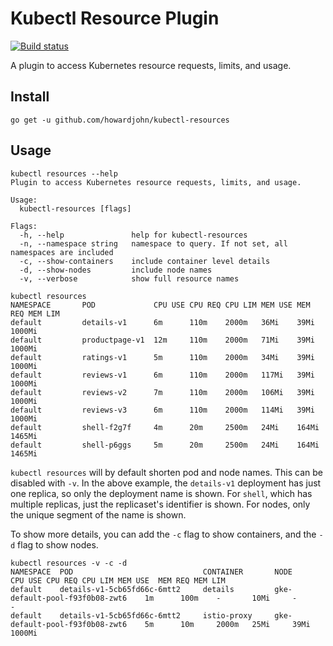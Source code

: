 # Kubectl Resource Plugin

[![Build status](https://badge.buildkite.com/cf86c7994aac947617af9b5a26cd4377f75f62d4f5a0529efa.svg)](https://buildkite.com/john-howard/build)

A plugin to access Kubernetes resource requests, limits, and usage.

## Install

`go get -u github.com/howardjohn/kubectl-resources`

## Usage

```
kubectl resources --help
Plugin to access Kubernetes resource requests, limits, and usage.

Usage:
  kubectl-resources [flags]

Flags:
  -h, --help               help for kubectl-resources
  -n, --namespace string   namespace to query. If not set, all namespaces are included
  -c, --show-containers    include container level details
  -d, --show-nodes         include node names
  -v, --verbose            show full resource names
```

```
kubectl resources
NAMESPACE       POD             CPU USE CPU REQ CPU LIM MEM USE MEM REQ MEM LIM
default         details-v1      6m      110m    2000m   36Mi    39Mi    1000Mi
default         productpage-v1  12m     110m    2000m   71Mi    39Mi    1000Mi
default         ratings-v1      5m      110m    2000m   34Mi    39Mi    1000Mi
default         reviews-v1      6m      110m    2000m   117Mi   39Mi    1000Mi
default         reviews-v2      7m      110m    2000m   106Mi   39Mi    1000Mi
default         reviews-v3      6m      110m    2000m   114Mi   39Mi    1000Mi
default         shell-f2g7f     4m      20m     2500m   24Mi    164Mi   1465Mi
default         shell-p6ggs     5m      20m     2500m   24Mi    164Mi   1465Mi
```

`kubectl resources` will by default shorten pod and node names. This can be disabled with `-v`.
In the above example, the `details-v1` deployment has just one replica, so only the deployment name is shown.
For `shell`, which has multiple replicas, just the replicaset's identifier is shown.
For nodes, only the unique segment of the name is shown.

To show more details, you can add the `-c` flag to show containers, and the `-d` flag to show nodes.

```
kubectl resources -v -c -d
NAMESPACE  POD                             CONTAINER       NODE                              CPU USE CPU REQ CPU LIM MEM USE  MEM REQ MEM LIM
default    details-v1-5cb65fd66c-6mtt2     details         gke-default-pool-f93f0b08-zwt6    1m      100m    -       10Mi     -       -
default    details-v1-5cb65fd66c-6mtt2     istio-proxy     gke-default-pool-f93f0b08-zwt6    5m      10m     2000m   25Mi     39Mi    1000Mi
```
